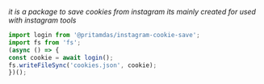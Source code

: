 _it is a package to save cookies from instagram its mainly created for used with instagram tools_

```js
import login from '@pritamdas/instagram-cookie-save';
import fs from 'fs';
(async () => {
const cookie = await login();
fs.writeFileSync('cookies.json', cookie);
})();
```